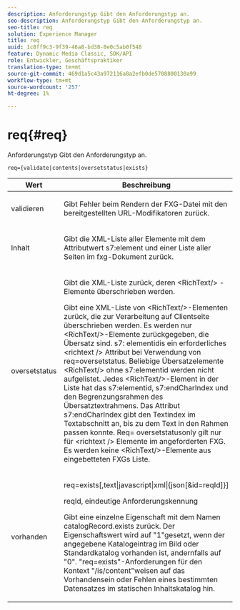 ```yaml
---
description: Anforderungstyp Gibt den Anforderungstyp an.
seo-description: Anforderungstyp Gibt den Anforderungstyp an.
seo-title: req
solution: Experience Manager
title: req
uuid: 1c8ff9c3-9f39-46a8-bd38-8e0c5ab0f548
feature: Dynamic Media Classic, SDK/API
role: Entwickler, Geschäftspraktiker
translation-type: tm+mt
source-git-commit: 469d1a5c43a972116a8a2efb0de5708800130a99
workflow-type: tm+mt
source-wordcount: '257'
ht-degree: 1%

---
```



# req{#req}

Anforderungstyp Gibt den Anforderungstyp an.

`req={validate|contents|oversetstatus|exists}`

<table id="table_F39239E5244746DB9F253BB0D5E85D54"> 
 <thead> 
  <tr> 
   <th colname="col1" class="entry"> Wert </th> 
   <th colname="col2" class="entry"> Beschreibung </th> 
  </tr> 
 </thead>
 <tbody> 
  <tr> 
   <td colname="col1"> <p> <span class="codeph"> validieren</span> </p> </td> 
   <td colname="col2"> <p> Gibt Fehler beim Rendern der FXG-Datei mit den bereitgestellten URL-Modifikatoren zurück. </p> </td> 
  </tr> 
  <tr> 
   <td colname="col1"> <p> <span class="codeph"> Inhalt</span> </p> </td> 
   <td colname="col2"> <p> Gibt die XML-Liste aller Elemente mit dem Attributwert <span class="codeph"> s7:element</span> und einer Liste aller Seiten im fxg-Dokument zurück. </p> </td> 
  </tr> 
  <tr> 
   <td colname="col1"> <p> <span class="codeph"> oversetstatus</span> </p> </td> 
   <td colname="col2"> <p>Gibt die XML-Liste zurück, deren <span class="codeph"> &lt;RichText/&gt;</span> -Elemente überschrieben werden. </p> <p>Gibt eine XML-Liste von <span class="+ topic/ph pr-d/codeph codeph"> &lt;RichText/&gt;</span>-Elementen zurück, die zur Verarbeitung auf Clientseite überschrieben werden. Es werden nur <span class="+ topic/ph pr-d/codeph codeph"> &lt;RichText/&gt;</span>-Elemente zurückgegeben, die Übersatz sind. <span class="+ topic/ph pr-d/codeph codeph"> s7:</span> elementidis ein erforderliches  <span class="+ topic/ph pr-d/codeph codeph"> &lt;richtext /&gt;</span> Attribut bei Verwendung von  <span class="+ topic/ph pr-d/codeph codeph"> req=oversetstatus</span>. Beliebige Übersatzelemente <span class="+ topic/ph pr-d/codeph codeph"> &lt;RichText/&gt;</span> ohne <span class="+ topic/ph pr-d/codeph codeph"> s7:elementid</span> werden nicht aufgelistet. Jedes <span class="+ topic/ph pr-d/codeph codeph"> &lt;RichText/&gt;</span>-Element in der Liste hat das <span class="+ topic/ph pr-d/codeph codeph"> s7:elementid</span>, <span class="+ topic/ph pr-d/codeph codeph"> s7:endCharIndex</span> und den Begrenzungsrahmen des Übersatztextrahmens. Das Attribut <span class="+ topic/ph pr-d/codeph codeph"> s7:endCharIndex</span> gibt den Textindex im Textabschnitt an, bis zu dem Text in den Rahmen passen konnte. <span class="+ topic/ph pr-d/codeph codeph"> Req=</span> oversetstatusonly gilt nur für  <span class="+ topic/ph pr-d/codeph codeph"> &lt;richtext /&gt;</span> Elemente im angeforderten FXG. Es werden keine <span class="+ topic/ph pr-d/codeph codeph"> &lt;RichText/&gt;</span>-Elemente aus eingebetteten FXGs Liste. </p> </td> 
  </tr> 
  <tr> 
   <td colname="col1"> <p> <span class="codeph"> vorhanden</span> </p> </td> 
   <td colname="col2"> <p> <span class="codeph"> req=exists[,text|javascript|xml|{json[&amp;id=reqId]}]</span> </p> <p>reqId, eindeutige Anforderungskennung </p> <p>Gibt eine einzelne Eigenschaft mit dem Namen catalogRecord.exists zurück. Der Eigenschaftswert wird auf "1"gesetzt, wenn der angegebene Katalogeintrag im Bild oder Standardkatalog vorhanden ist, andernfalls auf "0". "req=exists"-Anforderungen für den Kontext "/is/content"weisen auf das Vorhandensein oder Fehlen eines bestimmten Datensatzes im statischen Inhaltskatalog hin. </p> </td> 
  </tr> 
 </tbody> 
</table>

